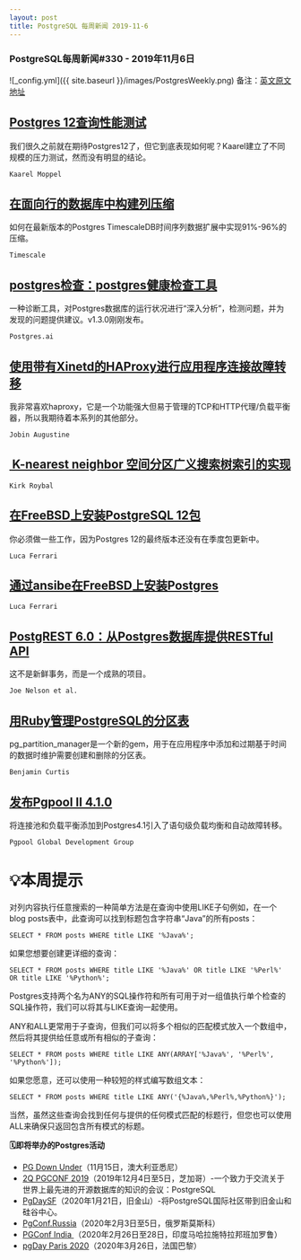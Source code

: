 ```yaml
---
layout: post
title: PostgreSQL 每周新闻 2019-11-6
---
```

### PostgreSQL每周新闻#330 - 2019年11月6日
![_config.yml]({{ site.baseurl }}/images/PostgresWeekly.png)
备注：[英文原文地址](https://postgresweekly.com/issues/330)
## [Postgres 12查询性能测试](https://postgresweekly.com/link/79523/web)
我们很久之前就在期待Postgres12了，但它到底表现如何呢？Kaarel建立了不同规模的压力测试，然而没有明显的结论。


`Kaarel Moppel `
## [在面向行的数据库中构建列压缩](https://postgresweekly.com/link/79524/web)
如何在最新版本的Postgres TimescaleDB时间序列数据扩展中实现91%-96%的压缩。


`Timescale `
## [postgres检查：postgres健康检查工具](https://postgresweekly.com/link/79526/web)
一种诊断工具，对Postgres数据库的运行状况进行“深入分析”，检测问题，并为发现的问题提供建议。v1.3.0刚刚发布。


`Postgres.ai `
## [使用带有Xinetd的HAProxy进行应用程序连接故障转移](https://postgresweekly.com/link/79528/web)
我非常喜欢haproxy，它是一个功能强大但易于管理的TCP和HTTP代理/负载平衡器，所以我期待着本系列的其他部分。


`Jobin Augustine `
## [ K-nearest neighbor 空间分区广义搜索树索引的实现](https://postgresweekly.com/link/79530/web)

`Kirk Roybal `



## [在FreeBSD上安装PostgreSQL 12包](https://postgresweekly.com/link/79531/web)
你必须做一些工作，因为Postgres 12的最终版本还没有在季度包更新中。


`Luca Ferrari `
## [通过ansibe在FreeBSD上安装Postgres](https://postgresweekly.com/link/79532/web)


`Luca Ferrari `
## [PostgREST 6.0：从Postgres数据库提供RESTful API](https://postgresweekly.com/link/79533/web)
这不是新鲜事务，而是一个成熟的项目。

`Joe Nelson et al. `



## [用Ruby管理PostgreSQL的分区表](https://postgresweekly.com/link/79535/web)
pg_partition_manager是一个新的gem，用于在应用程序中添加和过期基于时间的数据时维护需要创建和删除的分区表。


`Benjamin Curtis `
## [发布Pgpool II 4.1.0](https://postgresweekly.com/link/79536/web)
将连接池和负载平衡添加到Postgres4.1引入了语句级负载均衡和自动故障转移。

`Pgpool Global Development Group `



# 💡本周提示

对列内容执行任意搜索的一种简单方法是在查询中使用LIKE子句例如，在一个blog posts表中，此查询可以找到标题包含字符串“Java”的所有posts：

```
SELECT * FROM posts WHERE title LIKE '%Java%';
```

如果您想要创建更详细的查询：

```
SELECT * FROM posts WHERE title LIKE '%Java%' OR title LIKE '%Perl%' OR title LIKE '%Python%';
```

Postgres支持两个名为ANY的SQL操作符和所有可用于对一组值执行单个检查的SQL操作符，我们可以将其与LIKE查询一起使用。

ANY和ALL更常用于子查询，但我们可以将多个相似的匹配模式放入一个数组中，然后将其提供给任意或所有相似的子查询：

```
SELECT * FROM posts WHERE title LIKE ANY(ARRAY['%Java%', '%Perl%', '%Python%']);
```

如果您愿意，还可以使用一种较短的样式编写数组文本：

```
SELECT * FROM posts WHERE title LIKE ANY('{%Java%,%Perl%,%Python%}');
```

当然，虽然这些查询会找到任何与提供的任何模式匹配的标题行，但您也可以使用ALL来确保只返回包含所有模式的标题。

**🗓即将举办的Postgres活动**

- [PG Down Under](https://postgresweekly.com/link/79538/web)（11月15日，澳大利亚悉尼）
- [2Q PGCONF 2019](https://postgresweekly.com/link/79539/web)（2019年12月4日至5日，芝加哥）-一个致力于交流关于世界上最先进的开源数据库的知识的会议：PostgreSQL
- [PgDaySF](https://postgresweekly.com/link/79540/web)（2020年1月21日，旧金山）-将PostgreSQL国际社区带到旧金山和硅谷中心。
- [PgConf.Russia](https://postgresweekly.com/link/79541/web)（2020年2月3日至5日，俄罗斯莫斯科）
- [PGConf India ](https://postgresweekly.com/link/79542/web)（2020年2月26日至28日，印度马哈拉施特拉邦班加罗鲁）
- [pgDay Paris 2020](https://postgresweekly.com/link/79543/web)（2020年3月26日，法国巴黎）